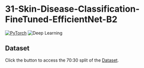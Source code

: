 # 31-Skin-Disease-Classification-FineTuned-EfficientNet-B2

[![PyTorch](https://img.shields.io/badge/Framework-PyTorch-79FFE1)](https://pytorch.org)
![Deep Learning](https://www.simplilearn.com/tutorials/deep-learning-tutorial/what-is-deep-learning)


## Dataset 
Click the button to access the 70:30 split of the [Dataset](https://drive.google.com/drive/folders/1AiDVpgy-o4ZLKXZ_yqnWWEHFYhCbrfP1?usp=share_link).

